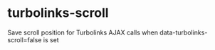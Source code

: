 # turbolinks-scroll
Save scroll position for Turbolinks AJAX calls when data-turbolinks-scroll=false is set
